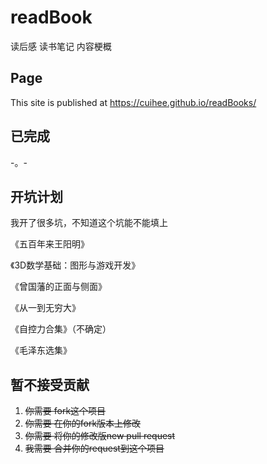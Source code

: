 # readBook  

读后感 读书笔记 内容梗概

## Page  

This site is published at <https://cuihee.github.io/readBooks/>  

## 已完成

-。-  

## 开坑计划  

我开了很多坑，不知道这个坑能不能填上  

《五百年来王阳明》  

《3D数学基础：图形与游戏开发》  

《曾国藩的正面与侧面》  

《从一到无穷大》  

《自控力合集》（不确定）  

《毛泽东选集》  

## 暂不接受贡献

1. ~~你需要 fork这个项目~~
2. ~~你需要 在你的fork版本上修改~~
3. ~~你需要 将你的修改版new pull request~~
4. ~~我需要 合并你的request到这个项目~~
